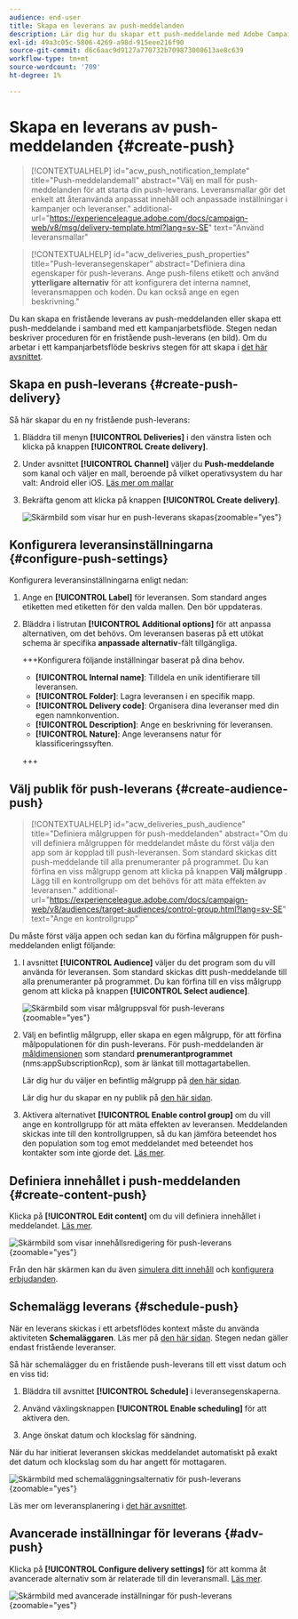 ```yaml
---
audience: end-user
title: Skapa en leverans av push-meddelanden
description: Lär dig hur du skapar ett push-meddelande med Adobe Campaign Web
exl-id: 49a3c05c-5806-4269-a98d-915eee216f90
source-git-commit: d6c6aac9d9127a770732b709873008613ae8c639
workflow-type: tm+mt
source-wordcount: '709'
ht-degree: 1%

---
```


# Skapa en leverans av push-meddelanden {#create-push}

>[!CONTEXTUALHELP]
>id="acw_push_notification_template"
>title="Push-meddelandemall"
>abstract="Välj en mall för push-meddelanden för att starta din push-leverans. Leveransmallar gör det enkelt att återanvända anpassat innehåll och anpassade inställningar i kampanjer och leveranser."
>additional-url="https://experienceleague.adobe.com/docs/campaign-web/v8/msg/delivery-template.html?lang=sv-SE" text="Använd leveransmallar"

>[!CONTEXTUALHELP]
>id="acw_deliveries_push_properties"
>title="Push-leveransegenskaper"
>abstract="Definiera dina egenskaper för push-leverans. Ange push-filens etikett och använd **ytterligare alternativ** för att konfigurera det interna namnet, leveransmappen och koden. Du kan också ange en egen beskrivning."

Du kan skapa en fristående leverans av push-meddelanden eller skapa ett push-meddelande i samband med ett kampanjarbetsflöde. Stegen nedan beskriver proceduren för en fristående push-leverans (en bild). Om du arbetar i ett kampanjarbetsflöde beskrivs stegen för att skapa i [det här avsnittet](../workflows/activities/channels.md#create-a-delivery-in-a-campaign-workflow).

## Skapa en push-leverans {#create-push-delivery}

Så här skapar du en ny fristående push-leverans:

1. Bläddra till menyn **[!UICONTROL Deliveries]** i den vänstra listen och klicka på knappen **[!UICONTROL Create delivery]**.

1. Under avsnittet **[!UICONTROL Channel]** väljer du **Push-meddelande** som kanal och väljer en mall, beroende på vilket operativsystem du har valt: Android eller iOS. [Läs mer om mallar](../msg/delivery-template.md)

1. Bekräfta genom att klicka på knappen **[!UICONTROL Create delivery]**.

   ![Skärmbild som visar hur en push-leverans skapas](assets/push_create_1.png){zoomable="yes"}

## Konfigurera leveransinställningarna {#configure-push-settings}

Konfigurera leveransinställningarna enligt nedan:

1. Ange en **[!UICONTROL Label]** för leveransen. Som standard anges etiketten med etiketten för den valda mallen. Den bör uppdateras.

1. Bläddra i listrutan **[!UICONTROL Additional options]** för att anpassa alternativen, om det behövs. Om leveransen baseras på ett utökat schema är specifika **anpassade alternativ**-fält tillgängliga.

   +++Konfigurera följande inställningar baserat på dina behov.
   * **[!UICONTROL Internal name]**: Tilldela en unik identifierare till leveransen.
   * **[!UICONTROL Folder]**: Lagra leveransen i en specifik mapp.
   * **[!UICONTROL Delivery code]**: Organisera dina leveranser med din egen namnkonvention.
   * **[!UICONTROL Description]**: Ange en beskrivning för leveransen.
   * **[!UICONTROL Nature]**: Ange leveransens natur för klassificeringssyften.

   +++

## Välj publik för push-leverans {#create-audience-push}

>[!CONTEXTUALHELP]
>id="acw_deliveries_push_audience"
>title="Definiera målgruppen för push-meddelanden"
>abstract="Om du vill definiera målgruppen för meddelandet måste du först välja den app som är kopplad till push-leveransen. Som standard skickas ditt push-meddelande till alla prenumeranter på programmet. Du kan förfina en viss målgrupp genom att klicka på knappen **Välj målgrupp** . Lägg till en kontrollgrupp om det behövs för att mäta effekten av leveransen."
>additional-url="https://experienceleague.adobe.com/docs/campaign-web/v8/audiences/target-audiences/control-group.html?lang=sv-SE" text="Ange en kontrollgrupp"

Du måste först välja appen och sedan kan du förfina målgruppen för push-meddelanden enligt följande:

1. I avsnittet **[!UICONTROL Audience]** väljer du det program som du vill använda för leveransen. Som standard skickas ditt push-meddelande till alla prenumeranter på programmet. Du kan förfina till en viss målgrupp genom att klicka på knappen **[!UICONTROL Select audience]**.

   ![Skärmbild som visar målgruppsval för push-leverans](assets/push_create_2.png){zoomable="yes"}

1. Välj en befintlig målgrupp, eller skapa en egen målgrupp, för att förfina målpopulationen för din push-leverans. För push-meddelanden är [måldimensionen](../audience/about-recipients.md#targeting-dimensions) som standard **prenumerantprogrammet** (nms:appSubscriptionRcp), som är länkat till mottagartabellen.

   Lär dig hur du väljer en befintlig målgrupp på [den här sidan](../audience/add-audience.md).

   Lär dig hur du skapar en ny publik på [den här sidan](../audience/one-time-audience.md).

1. Aktivera alternativet **[!UICONTROL Enable control group]** om du vill ange en kontrollgrupp för att mäta effekten av leveransen. Meddelanden skickas inte till den kontrollgruppen, så du kan jämföra beteendet hos den population som tog emot meddelandet med beteendet hos kontakter som inte gjorde det. [Läs mer](../audience/control-group.md).

## Definiera innehållet i push-meddelanden {#create-content-push}

Klicka på **[!UICONTROL Edit content]** om du vill definiera innehållet i meddelandet. [Läs mer](content-push.md).

![Skärmbild som visar innehållsredigering för push-leverans](assets/push_create_5.png){zoomable="yes"}

Från den här skärmen kan du även [simulera ditt innehåll](../preview-test/preview-test.md) och [konfigurera erbjudanden](../msg/offers.md).

## Schemalägg leverans {#schedule-push}

När en leverans skickas i ett arbetsflödes kontext måste du använda aktiviteten **Schemaläggaren**. Läs mer på [den här sidan](../workflows/activities/scheduler.md). Stegen nedan gäller endast fristående leveranser.

Så här schemalägger du en fristående push-leverans till ett visst datum och en viss tid:

1. Bläddra till avsnittet **[!UICONTROL Schedule]** i leveransegenskaperna.

1. Använd växlingsknappen **[!UICONTROL Enable scheduling]** för att aktivera den.

1. Ange önskat datum och klockslag för sändning.

När du har initierat leveransen skickas meddelandet automatiskt på exakt det datum och klockslag som du har angett för mottagaren.

![Skärmbild med schemaläggningsalternativ för push-leverans](assets/push_create_3.png){zoomable="yes"}

Läs mer om leveransplanering i [det här avsnittet](../msg/gs-deliveries.md#gs-schedule).

## Avancerade inställningar för leverans {#adv-push}

Klicka på **[!UICONTROL Configure delivery settings]** för att komma åt avancerade alternativ som är relaterade till din leveransmall. [Läs mer](../advanced-settings/delivery-settings.md).

![Skärmbild med avancerade inställningar för push-leverans](assets/push_create_4.png){zoomable="yes"}